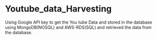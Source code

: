 # Youtube_data_Harvesting
Using Google API key to get the You tube Data and stored in the database using MongoDB(NOSQL) and AWS-RDS(SQL) and retrieved the data from the database.
